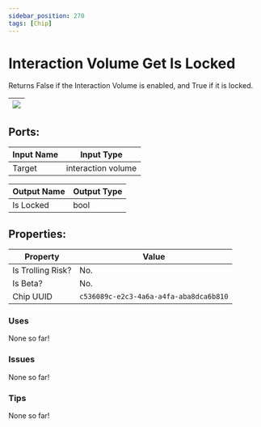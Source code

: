 ```yaml
---
sidebar_position: 270
tags: [Chip]
---
```


# Interaction Volume Get Is Locked


Returns False if the Interaction Volume is enabled, and True if it is locked.

| ![](https://images-ext-2.discordapp.net/external/MPmIaQzlEPmgGWlgi-WxBBXt0Bjv_zWPkg1y1f_sy3s/https/www.recroomcircuits.com/image/circuit/absolute-value?width=206&height=108) |
|-----|

## Ports:

| Input Name | Input Type |
|-----------|-----------|
| Target | interaction volume |

| Output Name | Output Type |
|-----------|-----------|
| Is Locked | bool |

## Properties:

| Property  | Value |
|-------------------|-----------|
| Is Trolling Risk? | No. |
| Is Beta? | No. |
| Chip UUID | `c536089c-e2c3-4a6a-a4fa-aba8dca6b810` |

### Uses
None so far!

### Issues
None so far!

### Tips
None so far!
